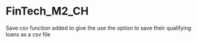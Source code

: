 # FinTech_M2_CH

Save csv function added to give the use the option to save their qualifying loans as a csv file
